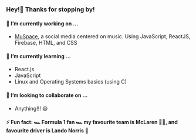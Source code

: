 ### Hey!👋 Thanks for stopping by!


#### 🔭 I’m currently working on ...
  - [MuSpace](https://muspace.me), a social media centered on music. Using JavaScript, ReactJS, Firebase, HTML, and CSS
#### 🌱 I’m currently learning ...
  - React.js
  - JavaScript
  - Linux and Operating Systems basics (using C)
#### 👯 I’m looking to collaborate on ...
  - Anything!!! 😃
#### ⚡ Fun fact: 🏎️ Formula 1 fan 🏎️ my favourite team is McLaren 🧡💙, and favourite driver is Lando Norris 🏁
